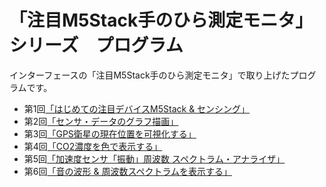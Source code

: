 # 「注目M5Stack手のひら測定モニタ」シリーズ　プログラム

インターフェースの「注目M5Stack手のひら測定モニタ」で取り上げたプログラムです。

* 第1回[「はじめての注目デバイスM5Stack & センシング」](./1_AnalogTempSensor)
* 第2回[「センサ・データのグラフ描画」](./2_DigitalTempSensor)
* 第3回[「GPS衛星の現在位置を可視化する」](./3_GPS)
* 第4回[「CO2濃度を色で表示する」](./4_CO2)
* 第5回[「加速度センサ「振動」周波数 スペクトラム・アナライザ」](./5_Vibration)
* 第6回[「音の波形 & 周波数スペクトラムを表示する」](./6_Sound)
